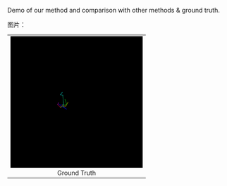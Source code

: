Demo of our method and comparison with other methods & ground truth.

图片：
<table>
<tr>
<td>
<center>
<img src="https://github.com/luoshuqing2001/Decoupled_AI_Choreography/blob/main/demo/videos/gKR_sBM_cAll_d30_mKR2_ch02_gt.gif" width="300">
</br>
Ground Truth
</center>
</td>
</tr>
</table>

